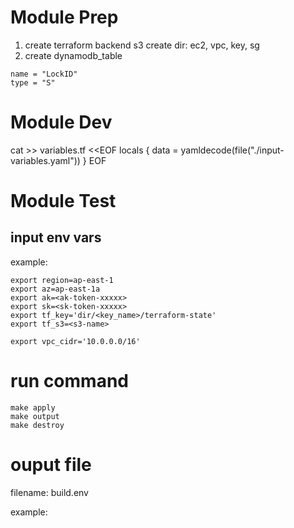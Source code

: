 # Module Prep

1. create terraform backend s3
create dir: ec2, vpc, key, sg 
2. create dynamodb_table
```
name = "LockID"
type = "S"
```

# Module Dev

cat >> variables.tf <<EOF 
locals {
  data = yamldecode(file("./input-variables.yaml"))
}
EOF

# Module Test

## input env vars

example:

```
export region=ap-east-1
export az=ap-east-1a
export ak=<ak-token-xxxxx>
export sk=<sk-token-xxxxx>
export tf_key='dir/<key_name>/terraform-state'
export tf_s3=<s3-name>

export vpc_cidr='10.0.0.0/16'
```

# run command

```
make apply
make output
make destroy
```

# ouput file

filename: build.env

example:
```
```
